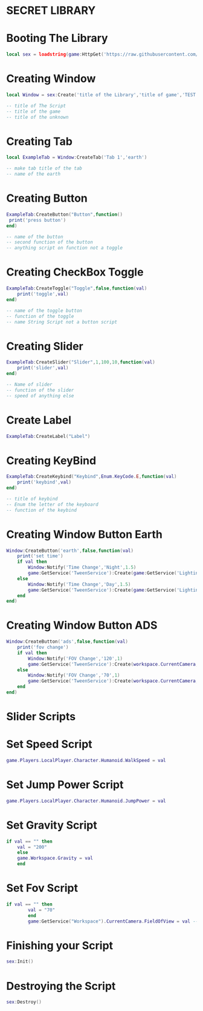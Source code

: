 # SECRET LIBRARY

# Booting The Library
```lua
local sex = loadstring(game:HttpGet('https://raw.githubusercontent.com/CludeHub/CludeHub/main/CludeHub'))()
```


# Creating Window
```lua
local Window = sex:Create('title of the Library','title of game','TEST')

-- title of The Script
-- title of the game
-- title of the unknown
```


# Creating Tab
```lua
local ExampleTab = Window:CreateTab('Tab 1','earth')

-- make tab title of the tab
-- name of the earth
```


# Creating Button
```lua
ExampleTab:CreateButton("Button",function()	   
 print('press button')    
end)

-- name of the button
-- second function of the button
-- anything script on function not a toggle
```


# Creating CheckBox Toggle
```lua
ExampleTab:CreateToggle("Toggle",false,function(val)     
	print('toggle',val)     
end)

-- name of the toggle button
-- function of the toggle
-- name String Script not a button script
```


# Creating Slider
```lua
ExampleTab:CreateSlider("Slider",1,100,10,function(val)     
	print('slider',val)     
end)

-- Name of slider
-- function of the slider
-- speed of anything else
```


# Create Label
```lua
ExampleTab:CreateLabel("Label")
```


# Creating KeyBind
```lua
ExampleTab:CreateKeybind("Keybind",Enum.KeyCode.E,function(val)     
	print('keybind',val)      
end)

-- title of keybind
-- Enum the letter of the keyboard
-- function of the keybind
```


# Creating Window Button Earth
```lua
Window:CreateButton('earth',false,function(val)        
	print('set time')
	if val then
		Window:Notify('Time Change','Night',1.5)
		game:GetService('TweenService'):Create(game:GetService('Lighting'),TweenInfo.new(0.5),{ClockTime = 0}):Play()
	else
		Window:Notify('Time Change','Day',1.5)
		game:GetService('TweenService'):Create(game:GetService('Lighting'),TweenInfo.new(0.5),{ClockTime = 14}):Play()
	end    
end)
```


# Creating Window Button ADS
```lua
Window:CreateButton('ads',false,function(val)      
	print('fov change')
	if val then
		Window:Notify('FOV Change','120',1)
		game:GetService('TweenService'):Create(workspace.CurrentCamera,TweenInfo.new(0.5),{FieldOfView = 120}):Play()
	else
		Window:Notify('FOV Change','70',1)
		game:GetService('TweenService'):Create(workspace.CurrentCamera,TweenInfo.new(0.5),{FieldOfView = 70}):Play()
	end    
end)
```


# Slider Scripts



# Set Speed Script
```lua
game.Players.LocalPlayer.Character.Humanoid.WalkSpeed = val
```


# Set Jump Power Script
```lua
game.Players.LocalPlayer.Character.Humanoid.JumpPower = val
```


# Set Gravity Script
```lua
if val == "" then   
	val = "200"   
	else  
	game.Workspace.Gravity = val  
	end 
```


# Set Fov Script
```lua
if val == "" then
		val = "70"
		end
		game:GetService("Workspace").CurrentCamera.FieldOfView = val -- Set it to the default value (70 is the default FOV)
```

# Finishing your Script
```lua
sex:Init()
```
# Destroying the Script
```lua
sex:Destroy()
```
